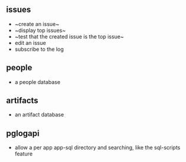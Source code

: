 ## issues

* ~create an issue~
* ~display top issues~
* ~test that the created issue is the top issue~
* edit an issue
* subscribe to the log

## people

* a people database

## artifacts

* an artifact database

## pglogapi

* allow a per app app-sql directory and searching, like the sql-scripts feature
